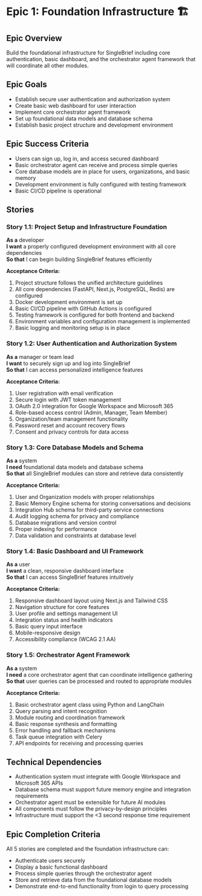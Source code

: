 # Epic 1: Foundation Infrastructure 🏗️

## Epic Overview
Build the foundational infrastructure for SingleBrief including core authentication, basic dashboard, and the orchestrator agent framework that will coordinate all other modules.

## Epic Goals
- Establish secure user authentication and authorization system
- Create basic web dashboard for user interaction
- Implement core orchestrator agent framework
- Set up foundational data models and database schema
- Establish basic project structure and development environment

## Epic Success Criteria
- Users can sign up, log in, and access secured dashboard
- Basic orchestrator agent can receive and process simple queries
- Core database models are in place for users, organizations, and basic memory
- Development environment is fully configured with testing framework
- Basic CI/CD pipeline is operational

## Stories

### Story 1.1: Project Setup and Infrastructure Foundation
**As a** developer  
**I want** a properly configured development environment with all core dependencies  
**So that** I can begin building SingleBrief features efficiently

**Acceptance Criteria:**
1. Project structure follows the unified architecture guidelines
2. All core dependencies (FastAPI, Next.js, PostgreSQL, Redis) are configured
3. Docker development environment is set up
4. Basic CI/CD pipeline with GitHub Actions is configured
5. Testing framework is configured for both frontend and backend
6. Environment variables and configuration management is implemented
7. Basic logging and monitoring setup is in place

### Story 1.2: User Authentication and Authorization System
**As a** manager or team lead  
**I want** to securely sign up and log into SingleBrief  
**So that** I can access personalized intelligence features

**Acceptance Criteria:**
1. User registration with email verification
2. Secure login with JWT token management
3. OAuth 2.0 integration for Google Workspace and Microsoft 365
4. Role-based access control (Admin, Manager, Team Member)
5. Organization/team management functionality
6. Password reset and account recovery flows
7. Consent and privacy controls for data access

### Story 1.3: Core Database Models and Schema
**As a** system  
**I need** foundational data models and database schema  
**So that** all SingleBrief modules can store and retrieve data consistently

**Acceptance Criteria:**
1. User and Organization models with proper relationships
2. Basic Memory Engine schema for storing conversations and decisions
3. Integration Hub schema for third-party service connections
4. Audit logging schema for privacy and compliance
5. Database migrations and version control
6. Proper indexing for performance
7. Data validation and constraints at database level

### Story 1.4: Basic Dashboard and UI Framework
**As a** user  
**I want** a clean, responsive dashboard interface  
**So that** I can access SingleBrief features intuitively

**Acceptance Criteria:**
1. Responsive dashboard layout using Next.js and Tailwind CSS
2. Navigation structure for core features
3. User profile and settings management UI
4. Integration status and health indicators
5. Basic query input interface
6. Mobile-responsive design
7. Accessibility compliance (WCAG 2.1 AA)

### Story 1.5: Orchestrator Agent Framework
**As a** system  
**I need** a core orchestrator agent that can coordinate intelligence gathering  
**So that** user queries can be processed and routed to appropriate modules

**Acceptance Criteria:**
1. Basic orchestrator agent class using Python and LangChain
2. Query parsing and intent recognition
3. Module routing and coordination framework
4. Basic response synthesis and formatting
5. Error handling and fallback mechanisms
6. Task queue integration with Celery
7. API endpoints for receiving and processing queries

## Technical Dependencies
- Authentication system must integrate with Google Workspace and Microsoft 365 APIs
- Database schema must support future memory engine and integration requirements
- Orchestrator agent must be extensible for future AI modules
- All components must follow the privacy-by-design principles
- Infrastructure must support the <3 second response time requirement

## Epic Completion Criteria
All 5 stories are completed and the foundation infrastructure can:
- Authenticate users securely
- Display a basic functional dashboard
- Process simple queries through the orchestrator agent
- Store and retrieve data from the foundational database models
- Demonstrate end-to-end functionality from login to query processing
